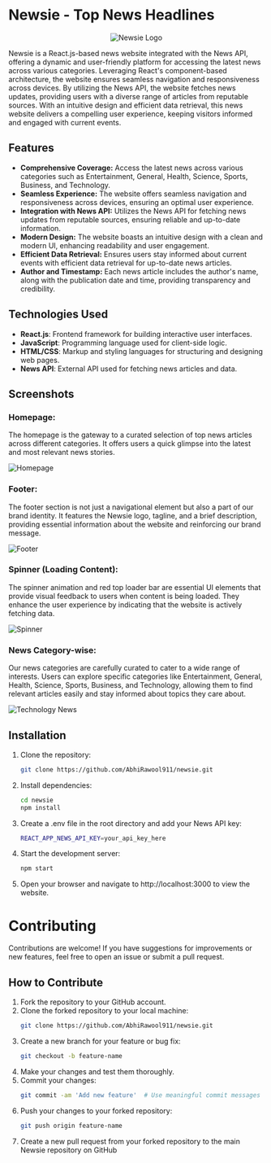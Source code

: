 # Newsie - Top News Headlines

<p align="center">
  <img src="https://github.com/AbhiRawool911/Newsie/assets/157002044/dd51f7a3-35ca-4faf-b7c6-458482959039" alt="Newsie Logo">
</p>

Newsie is a React.js-based news website integrated with the News API, offering a dynamic and user-friendly platform for accessing the latest news across various categories. Leveraging React's component-based architecture, the website ensures seamless navigation and responsiveness across devices. By utilizing the News API, the website fetches news updates, providing users with a diverse range of articles from reputable sources. With an intuitive design and efficient data retrieval, this news website delivers a compelling user experience, keeping visitors informed and engaged with current events.

## Features

- **Comprehensive Coverage:** Access the latest news across various categories such as Entertainment, General, Health, Science, Sports, Business, and Technology.
- **Seamless Experience:** The website offers seamless navigation and responsiveness across devices, ensuring an optimal user experience.
- **Integration with News API:** Utilizes the News API for fetching news updates from reputable sources, ensuring reliable and up-to-date information.
- **Modern Design:** The website boasts an intuitive design with a clean and modern UI, enhancing readability and user engagement.
- **Efficient Data Retrieval:** Ensures users stay informed about current events with efficient data retrieval for up-to-date news articles.
- **Author and Timestamp:** Each news article includes the author's name, along with the publication date and time, providing transparency and credibility.

## Technologies Used

- **React.js**: Frontend framework for building interactive user interfaces.
- **JavaScript**: Programming language used for client-side logic.
- **HTML/CSS**: Markup and styling languages for structuring and designing web pages.
- **News API**: External API used for fetching news articles and data.

## Screenshots

### Homepage:
The homepage is the gateway to a curated selection of top news articles across different categories. It offers users a quick glimpse into the latest and most relevant news stories.

![Homepage](https://github.com/AbhiRawool911/Newsie/assets/157002044/3295f2e2-439e-4321-a01c-5be79b2ed767)

### Footer:
The footer section is not just a navigational element but also a part of our brand identity. It features the Newsie logo, tagline, and a brief description, providing essential information about the website and reinforcing our brand message.

![Footer](https://github.com/AbhiRawool911/Newsie/assets/157002044/9b12cf45-211e-46c0-87c2-ab9124922033)

### Spinner (Loading Content):
The spinner animation and red top loader bar are essential UI elements that provide visual feedback to users when content is being loaded. They enhance the user experience by indicating that the website is actively fetching data.

![Spinner](https://github.com/AbhiRawool911/Newsie/assets/157002044/aae5194c-11fc-4d35-b27b-b84ced9af108)

### News Category-wise:
Our news categories are carefully curated to cater to a wide range of interests. Users can explore specific categories like Entertainment, General, Health, Science, Sports, Business, and Technology, allowing them to find relevant articles easily and stay informed about topics they care about.

![Technology News](https://github.com/AbhiRawool911/Newsie/assets/157002044/aa412043-501e-4a89-9d49-e5c35f681da7)

## Installation

1. Clone the repository:
   ```bash
   git clone https://github.com/AbhiRawool911/newsie.git

2. Install dependencies:
   ```bash
   cd newsie
   npm install

4. Create a .env file in the root directory and add your News API key:
   ```bash
   REACT_APP_NEWS_API_KEY=your_api_key_here

6. Start the development server:
   ```bash
   npm start

8. Open your browser and navigate to http://localhost:3000 to view the website.


# Contributing

Contributions are welcome! If you have suggestions for improvements or new features, feel free to open an issue or submit a pull request.

## How to Contribute

1. Fork the repository to your GitHub account.
2. Clone the forked repository to your local machine:
   ```bash
   git clone https://github.com/AbhiRawool911/newsie.git
3. Create a new branch for your feature or bug fix:
   ```bash
   git checkout -b feature-name
4. Make your changes and test them thoroughly.
5. Commit your changes:
   ```bash
   git commit -am 'Add new feature'  # Use meaningful commit messages
6. Push your changes to your forked repository:
   ```bash
   git push origin feature-name
7. Create a new pull request from your forked repository to the main Newsie repository on GitHub

